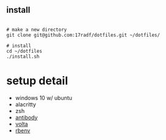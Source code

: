 install 
-------
```shell script

# make a new directory
git clone git@github.com:17radf/dotfiles.git ~/dotfiles/

# install 
cd ~/dotfiles
./install.sh

```

setup detail
============

- windows 10 w/ ubuntu 
- alacritty
- zsh
- [antibody](https://getantibody.github.io)
- [volta](https://volta.sh)
- [rbenv](https://rbenv.org/)
